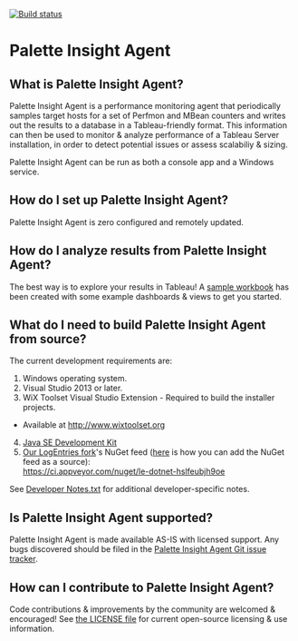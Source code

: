 [![Build status](https://ci.appveyor.com/api/projects/status/reub3y37h4hkw0ck/branch/master?svg=true)](https://ci.appveyor.com/project/palette-software/blackboxrecorder/branch/master)

# Palette Insight Agent #

## What is Palette Insight Agent?

Palette Insight Agent is a performance monitoring agent that periodically samples target hosts for a set of Perfmon and MBean counters and writes out the results to a database in a Tableau-friendly format.  This information can then be used to monitor & analyze performance of a Tableau Server installation, in order to detect potential issues or assess scalabiliy & sizing.

Palette Insight Agent can be run as both a console app and a Windows service.

## How do I set up Palette Insight Agent?

Palette Insight Agent is zero configured and remotely updated.

## How do I analyze results from Palette Insight Agent?

The best way is to explore your results in Tableau!  A [sample workbook](https://github.com/palette-software/BlackBoxRecorder/blob/master/Sample%20Workbooks/PaletteInsightAgent%20Workbook.twb) has been created with some example dashboards & views to get you started.

## What do I need to build Palette Insight Agent from source?

The current development requirements are:

1. Windows operating system.
2. Visual Studio 2013 or later.
3. WiX Toolset Visual Studio Extension - Required to build the installer projects.
  * Available at http://www.wixtoolset.org
4. [Java SE Development Kit](http://www.oracle.com/technetwork/java/javase/downloads/jdk8-downloads-2133151.html)
5. [Our LogEntries fork](https://github.com/palette-software/le_dotnet)'s NuGet feed ([here](https://www.appveyor.com/docs/nuget#configuring-private-nuget-feed-in-visual-studio) is how you can add the NuGet feed as a source):  
   https://ci.appveyor.com/nuget/le-dotnet-hslfeubjh9oe


See [Developer Notes.txt](https://github.com/palette-software/BlackBoxRecorder/blob/master/Developer%20Notes.txt) for additional developer-specific notes.

## Is Palette Insight Agent supported?

Palette Insight Agent is made available AS-IS with licensed support. Any bugs discovered should be filed in the [Palette Insight Agent Git issue tracker](https://github.com/palette-software/BlackBoxRecorder/issues).

## How can I contribute to Palette Insight Agent?

Code contributions & improvements by the community are welcomed & encouraged!  See [the LICENSE file](https://github.com/palette-software/BlackBoxRecorder/blob/master/LICENSE) for current open-source licensing & use information.
